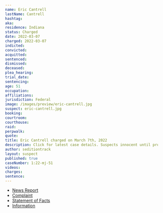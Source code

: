 ```yaml
---
name: Eric Cantrell
lastName: Cantrell
hashtag:
aka:
residence: Indiana
status: Charged
date: 2022-03-07
charged: 2022-03-07
indicted:
convicted:
acquitted:
sentenced:
dismissed:
deceased:
plea_hearing:
trial_date:
sentencing:
age: 51
occupation:
affiliations:
jurisdiction: Federal
image: /images/preview/eric-cantrell.jpg
suspect: eric-cantrell.jpg
booking:
courtroom:
courthouse:
raid:
perpwalk:
quote:
title: Eric Cantrell charged on March 7th, 2022
description: Click for latest case details. Suspects innocent until proven guilty.
author: seditiontrack
layout: suspect
published: true
caseNumber: 1:22-mj-51
videos:
charges:
sentence:
---
```

- [News Report](https://www.wishtv.com/news/crime-watch-8/3-cousins-from-central-indiana-charged-in-us-capitol-riot/)
- [Complaint](https://www.justice.gov/usao-dc/case-multi-defendant/file/1481971/download)
- [Statement of Facts](https://www.justice.gov/usao-dc/case-multi-defendant/file/1481976/download)
- [Information](https://extremism.gwu.edu/sites/g/files/zaxdzs2191/f/Eric%20Quentin%20and%20Jared%20Cantrell%20Information.pdf)
